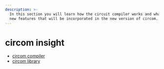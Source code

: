 ```yaml
---
description: >-
  In this section you will learn how the circuit compiler works and what are the
  new features that will be incorporated in the new version of circom.
---
```


# circom insight

* [circom compiler](circom-compiler/)
* [circom library](circom-library.md)

